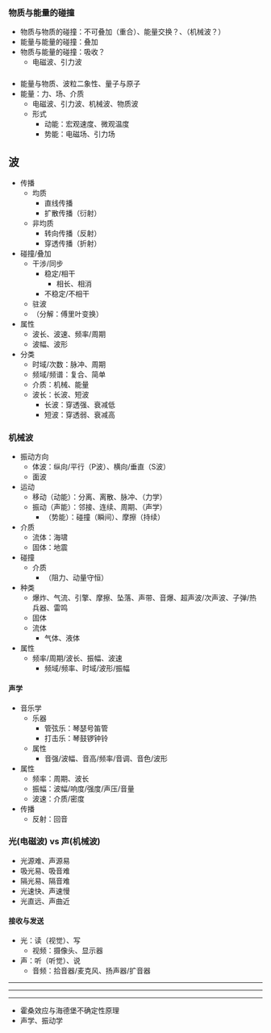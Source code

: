 ### 物质与能量的碰撞
- 物质与物质的碰撞：不可叠加（重合）、能量交换？、（机械波？）
- 能量与能量的碰撞：叠加
- 物质与能量的碰撞：吸收？
  - 电磁波、引力波

###
- 能量与物质、波粒二象性、量子与原子
- 能量：力、场、介质
  - 电磁波、引力波、机械波、物质波
  - 形式
    - 动能：宏观速度、微观温度
    - 势能：电磁场、引力场


## 波
- 传播
  - 均质
    - 直线传播
    - 扩散传播（衍射）
  - 非均质
    - 转向传播（反射）
    - 穿透传播（折射）
- 碰撞/叠加
  - 干涉/同步
    - 稳定/相干
      - 相长、相消
    - 不稳定/不相干
  - 驻波
  - （分解：傅里叶变换）
- 属性
  - 波长、波速、频率/周期
  - 波幅、波形
- 分类
  - 时域/次数：脉冲、周期
  - 频域/频谱：复合、简单
  - 介质：机械、能量
  - 波长：长波、短波
    - 长波：穿透强、衰减低
    - 短波：穿透弱、衰减高

### 机械波
- 振动方向
  - 体波：纵向/平行（P波）、横向/垂直（S波）
  - 面波
- 运动
  - 移动（动能）：分离、离散、脉冲、（力学）
  - 振动（声能）：邻接、连续、周期、（声学）
    - （势能）：碰撞（瞬间）、摩擦（持续）
- 介质
  - 流体：海啸
  - 固体：地震
- 碰撞
  - 介质
    - （阻力、动量守恒）
- 种类
  - 爆炸、气流、引擎、摩擦、坠落、声带、音爆、超声波/次声波、子弹/热兵器、雷鸣
  - 固体
  - 流体
    - 气体、液体
- 属性
  - 频率/周期/波长、振幅、波速
    - 频域/频率、时域/波形/振幅

#### 声学
- 音乐学
  - 乐器
    - 管弦乐：琴瑟号笛管
    - 打击乐：琴鼓锣钟铃
  - 属性
    - 音强/波幅、音高/频率/音调、音色/波形
- 属性
  - 频率：周期、波长
  - 振幅：波幅/响度/强度/声压/音量
  - 波速：介质/密度
- 传播
  - 反射：回音

### 光(电磁波) vs 声(机械波)
- 光源难、声源易
- 吸光易、吸音难
- 隔光易、隔音难
- 光速快、声速慢
- 光直远、声曲近
#### 接收与发送
- 光：读（视觉）、写
  - 视频：摄像头、显示器
- 声：听（听觉）、说
  - 音频：拾音器/麦克风、扬声器/扩音器

---
---
---
- 霍桑效应与海德堡不确定性原理
- 声学、振动学
